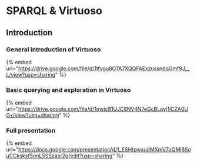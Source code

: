 # SPARQL & Virtuoso

## Introduction

### General introduction of Virtuoso

{% embed url="https://drive.google.com/file/d/1tfygu8O7A7XQQFAExzussndqGmf9J__L/view?usp=sharing" %}

### Basic querying and exploration in Virtuoso

{% embed url="https://drive.google.com/file/d/1qwic81UJC8NV4N7eGcBLpyj1iCZA0UGx/view?usp=sharing" %}

### Full presentation

{% embed url="https://docs.google.com/presentation/d/1_ESHtpwxudMXmV7oQMj6SouCCksksfSonL5SSzasr2g/edit?usp=sharing" %}

